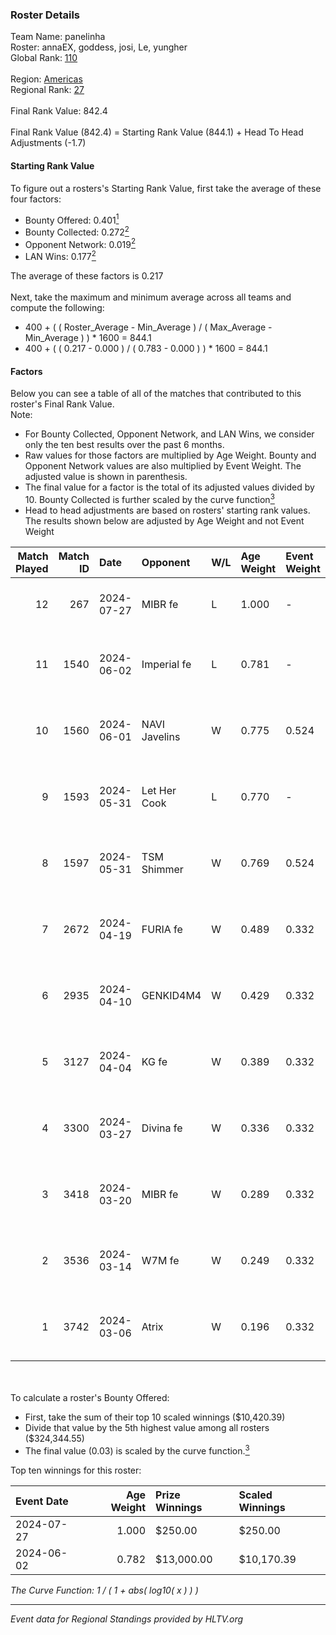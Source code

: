 ### Roster Details<br />
Team Name: panelinha<br />
Roster: annaEX, goddess, josi, Le, yungher<br />
Global Rank: [110](../standings_global.md)<br />
<br />
Region: [Americas]( ../standings_americas.md)<br />
Regional Rank: [27]( ../standings_americas.md)<br />
<br />
Final Rank Value:  842.4<br />
<br />
Final Rank Value (842.4) = Starting Rank Value (844.1) + Head To Head Adjustments (-1.7)<br />

#### Starting Rank Value<br />
To figure out a rosters's Starting Rank Value, first take the average of these four factors:<br />
- Bounty Offered: 0.401[<sup>1</sup>](#table2)
- Bounty Collected: 0.272[<sup>2</sup>](#table1)
- Opponent Network: 0.019[<sup>2</sup>](#table1)
- LAN Wins: 0.177[<sup>2</sup>](#table1)

The average of these factors is 0.217<br />
<br />
Next, take the maximum and minimum average across all teams and compute the following:<br />
- 400 + ( ( Roster_Average - Min_Average ) / ( Max_Average - Min_Average ) ) * 1600 = 844.1
- 400 + ( ( 0.217 - 0.000 ) / ( 0.783 - 0.000 ) ) * 1600 = 844.1


#### Factors<br />
Below you can see a table of all of the matches that contributed to this roster's Final Rank Value.<br />
Note:<br />

- For Bounty Collected, Opponent Network, and LAN Wins, we consider only the ten best results over the past 6 months.
- Raw values for those factors are multiplied by Age Weight. Bounty and Opponent Network values are also multiplied by Event Weight. The adjusted value is shown in parenthesis.
- The final value for a factor is the total of its adjusted values divided by 10. Bounty Collected is further scaled by the curve function[<sup>3</sup>](#curveFunction)
- Head to head adjustments are based on rosters' starting rank values. The results shown below are adjusted by Age Weight and not Event Weight
<span id="table1"></span><br />


| Match Played | Match ID | Date       | Opponent      | W/L | Age Weight | Event Weight | Bounty Collected | Opponent Network | LAN Wins  | H2H Adj. | Roster                                   |
| -: | -: | :- | :- | :- | :- | :- | :- | :- | :- | -: | :- |
|           12 |      267 | 2024-07-27 | MIBR fe       | L   | 1.000      | -            | -                | -                | -         |   -21.86 | annaEX, goddess, josi, Le, yungher       |
|           11 |     1540 | 2024-06-02 | Imperial fe   | L   | 0.781      | -            | -                | -                | -         |    -6.60 | annaEX, goddess, julih, poppins, yungher |
|           10 |     1560 | 2024-06-01 | NAVI Javelins | W   | 0.775      | 0.524        | 0.026 (0.011)    | 0.189 (0.077)    | 1 (0.775) |    12.22 | annaEX, goddess, julih, poppins, yungher |
|            9 |     1593 | 2024-05-31 | Let Her Cook  | L   | 0.770      | -            | -                | -                | -         |   -10.27 | annaEX, goddess, julih, poppins, yungher |
|            8 |     1597 | 2024-05-31 | TSM Shimmer   | W   | 0.769      | 0.524        | 0.020 (0.008)    | 0.199 (0.080)    | 1 (0.769) |     7.79 | annaEX, goddess, julih, poppins, yungher |
|            7 |     2672 | 2024-04-19 | FURIA fe      | W   | 0.489      | 0.332        | 0.003 (0.001)    | 0.074 (0.012)    | 0 (0.000) |     4.22 | annaEX, goddess, julih, poppins, yungher |
|            6 |     2935 | 2024-04-10 | GENKID4M4     | W   | 0.429      | 0.332        | 0.002 (0.000)    | 0.011 (0.002)    | 0 (0.000) |     2.72 | annaEX, goddess, julih, poppins, yungher |
|            5 |     3127 | 2024-04-04 | KG fe         | W   | 0.389      | 0.332        | 0.002 (0.000)    | 0.003 (0.000)    | 0 (0.000) |     1.66 | annaEX, goddess, julih, poppins, yungher |
|            4 |     3300 | 2024-03-27 | Divina fe     | W   | 0.336      | 0.332        | 0.002 (0.000)    | 0.021 (0.002)    | 0 (0.000) |     2.43 | annaEX, goddess, julih, poppins, yungher |
|            3 |     3418 | 2024-03-20 | MIBR fe       | W   | 0.289      | 0.332        | 0.007 (0.001)    | 0.107 (0.010)    | 0 (0.000) |     2.68 | annaEX, goddess, julih, poppins, yungher |
|            2 |     3536 | 2024-03-14 | W7M fe        | W   | 0.249      | 0.332        | 0.002 (0.000)    | 0.033 (0.003)    | 0 (0.000) |     1.81 | annaEX, goddess, julih, poppins, yungher |
|            1 |     3742 | 2024-03-06 | Atrix         | W   | 0.196      | 0.332        | 0.003 (0.000)    | 0.059 (0.004)    | 0 (0.000) |     1.52 | annaEX, goddess, julih, poppins, yungher |

<br />
<span id="table2"></span><br />
To calculate a roster's Bounty Offered:<br />

- First, take the sum of their top 10 scaled winnings ($10,420.39)
- Divide that value by the 5th highest value among all rosters ($324,344.55)
- The final value (0.03) is scaled by the curve function.[<sup>3</sup>](#curveFunction)

Top ten winnings for this roster:<br />

| Event Date | Age Weight | Prize Winnings | Scaled Winnings |
| :- | -: | :- | :- |
| 2024-07-27 |      1.000 | $250.00        | $250.00         |
| 2024-06-02 |      0.782 | $13,000.00     | $10,170.39      |


<span id="curveFunction"></span>_The Curve Function: 1 / ( 1 + abs( log10( x ) ) )_<br />

---
_Event data for Regional Standings provided by HLTV.org_<br />
